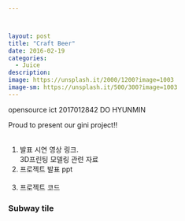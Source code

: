 ```yaml
---



layout: post
title: "Craft Beer"
date: 2016-02-19
categories:
  - Juice
description:
image: https://unsplash.it/2000/1200?image=1003
image-sm: https://unsplash.it/500/300?image=1003
---
```

opensource ict 2017012842 DO HYUNMIN

Proud to present our gini project!!



<ol>
  <li>발표 시연 영상 링크.</li
  <li>3D프린팅 모델링 관련 자료</li>
  <li>프로젝트 발표 ppt</li>
  <li>프로젝트 코드</li>
</ol>

<h3>Subway tile</h3>
